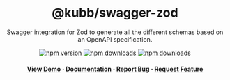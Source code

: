 <div align="center">

  <!-- <img src="assets/logo.png" alt="logo" width="200" height="auto" /> -->
  <h1>@kubb/swagger-zod</h1>
  
  <p>
   Swagger integration for Zod to generate all the different schemas based on an OpenAPI specification.
  </p>

<!-- Badges -->
<p>
  <a href="https://www.npmjs.com/package/@kubb/swagger-zod">
    <img alt="npm version" src="https://img.shields.io/npm/v/@kubb/swagger-zod?style=for-the-badge"/>
  </a>
  <a href="https://www.npmjs.com/package/@kubb/swagger-zod">
    <img alt="npm downloads" src="https://img.shields.io/bundlephobia/min/@kubb/swagger-zod?style=for-the-badge"/>
  </a>
  <a href="https://www.npmjs.com/package/@kubb/swagger-zod">
    <img alt="npm downloads" src="https://img.shields.io/npm/dm/@kubb/swagger-zod?style=for-the-badge"/>
  </a>
</p>
   
<h4>
    <a href="https://codesandbox.io/s/github/kubb-project/kubb/tree/main/examples/simple">View Demo</a>
  <span> · </span>
    <a href="https://kubb.dev/" target="_blank">Documentation</a>
  <span> · </span>
    <a href="https://github.com/kubb-project/kubb/issues/">Report Bug</a>
  <span> · </span>
    <a href="https://github.com/kubb-project/kubb/issues/">Request Feature</a>
  </h4>
</div>

<br />

<!-- About the Project 
## :star2: About the Project

<div align="center"> 
  <img src="assets/screenshot.jpg" alt="screenshot" />
</div>
-->
